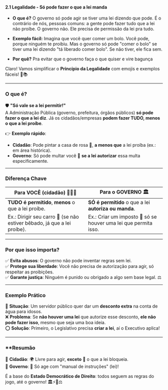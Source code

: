 #### **2.1 Legalidade - Só pode fazer o que a lei manda**

  
- **O que é?** O governo só pode agir se tiver uma lei dizendo que pode. É o contrário de nós, pessoas comuns: a gente pode fazer tudo que a lei não proíbe. O governo não. Ele precisa de permissão da lei pra tudo.
  
- **Exemplo fácil:** Imagina que você quer comer um bolo. Você pode, porque ninguém te proibiu. Mas o governo só pode "comer o bolo" se tiver uma lei dizendo "tá liberado comer bolo". Se não tiver, ele fica sem.
  
- **Por quê?** Pra evitar que o governo faça o que quiser e vire bagunça

Claro! Vamos simplificar o **Princípio da Legalidade** com emojis e exemplos fáceis! 🌟📚  

---

### **O que é?**  
🛡️ **"Só vale se a lei permitir!"**  
A Administração Pública (governo, prefeitura, órgãos públicos) **só pode fazer o que a lei diz**. Já os cidadãos/empresas **podem fazer TUDO, menos o que a lei proíbe**.  

👉 **Exemplo rápido**:  
- **Cidadão**: Pode pintar a casa de rosa 🌈, **a menos que** a lei proíba (ex.: em área histórica).  
- **Governo**: Só pode multar você 🚨 **se a lei autorizar** essa multa especificamente.  

---

### **Diferença Chave**  
| **Para VOCÊ (cidadão)** 🧑🤝🧑 | **Para o GOVERNO** 🏛️ |  
|-------------------------------|------------------------|  
| **TUDO é permitido**, **menos** o que a lei proíbe. | **SÓ é permitido** o que a lei **autoriza ou manda**. |  
| Ex.: Dirigir seu carro 🚗 (se não estiver bêbado, já que a lei proíbe). | Ex.: Criar um imposto 💸 só se houver uma lei que permita isso. |  

---

### **Por que isso importa?**  
✅ **Evita abusos**: O governo não pode inventar regras sem lei.  
✅ **Protege sua liberdade**: Você não precisa de autorização para agir, só respeitar as proibições.  
✅ **Garante justiça**: Ninguém é punido ou obrigado a algo sem base legal. ⚖️  

---

### **Exemplo Prático**  
🏥 **Situação**: Um servidor público quer dar um **desconto extra** na conta de água para idosos.  
❌ **Problema**: Se **não houver uma lei** que autorize esse desconto, **ele não pode fazer isso**, mesmo que seja uma boa ideia.  
⭕ **Solução**: Primeiro, o Legislativo precisa **criar a lei**, aí o Executivo aplica!  

---

### **Resumão 
🔹 **Cidadão**: 🌍 Livre para agir, **exceto** 🚫 o que a lei bloqueia.  
🔹 **Governo**: 🤖 Só age com "manual de instruções" (lei)!  

É a base do **Estado Democrático de Direito**: todos seguem as regras do jogo, até o governo! 🏛️⚡👩⚖️  
